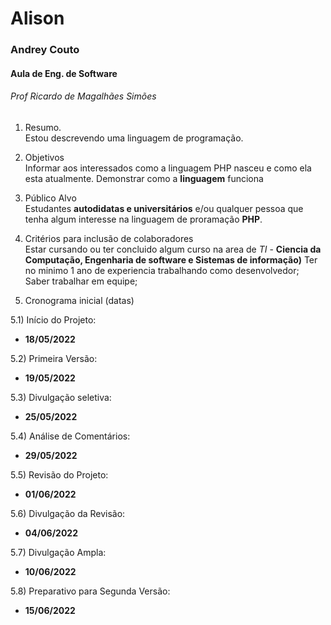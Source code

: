 # Alison
### Andrey Couto
#### Aula de Eng. de Software

###### Prof Ricardo de Magalhães Simões

1) Resumo. <br>
  Estou descrevendo uma linguagem de programação.

2) Objetivos <br>
  Informar aos interessados como a linguagem PHP nasceu e como ela esta atualmente.
  Demonstrar como a **linguagem** funciona
  
3) Público Alvo <br>
   Estudantes **autodidatas e universitários** e/ou qualquer pessoa que tenha algum interesse na linguagem de proramação **PHP**.
  
4) Critérios para inclusão de colaboradores <br>
    Estar cursando ou ter concluido algum curso na area de *TI* - **Ciencia da Computação, Engenharia de software e Sistemas de informação)**
    Ter no minimo 1 ano de experiencia trabalhando como desenvolvedor;
    Saber trabalhar em equipe;
    

5) Cronograma inicial (datas)

5.1) Início do Projeto: <br> 
   - **18/05/2022**
      
5.2) Primeira Versão: <br> 
  - **19/05/2022**
      
5.3) Divulgação seletiva: <br> 
   - **25/05/2022**
      
5.4) Análise de Comentários: <br> 
   - **29/05/2022**
      
5.5) Revisão do Projeto: <br> 
   - **01/06/2022**
      
5.6) Divulgação da Revisão: <br> 
   - **04/06/2022**  
      
5.7) Divulgação Ampla: <br> 
   - **10/06/2022**  
      
5.8) Preparativo para Segunda Versão: <br>
   - **15/06/2022**
      
